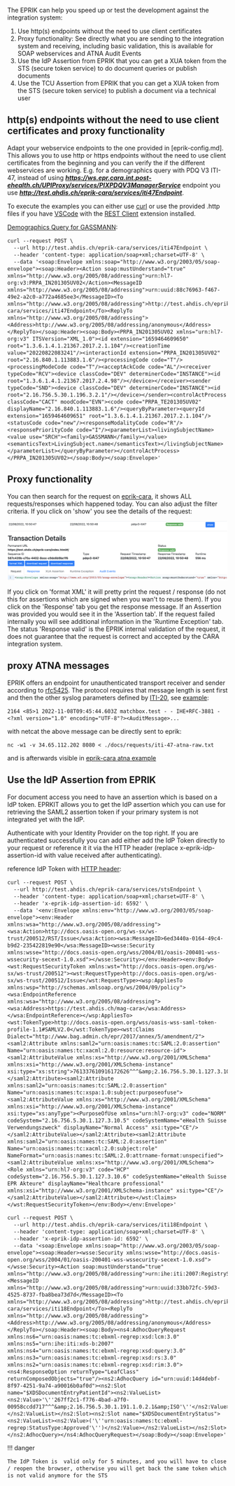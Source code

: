 The EPRIK can help you speed up or test the development against the integration system:

1. Use http(s) endpoints without the need to use client certificates
2. Proxy functionality: See directly what you are sending to the integration system and receiving, including basic validation, this is available for SOAP webservices and ATNA Audit Events
3. Use the IdP Assertion from EPRIK that you can get a XUA token from the STS (secure token service) to do document queries or publish documents
4. Use the TCU Assertion from EPRIK that you can get a XUA token from the STS (secure token service) to publish a document via a technical user


## http(s) endpoints without the need to use client certificates and proxy functionality

Adapt your webservice endpoints to the one provided in [eprik-config.md]. This allows you to use http or https endpoints without the need to use client certificates from the beginning and you can verify the if the different webservices are working. E.g. for a demographics query with PDQ V3 ITI-47, instead of using ***https://ws.epr.cara.int.post-ehealth.ch/UPIProxy/services/PIXPDQV3ManagerService*** endpoint you use ***http://test.ahdis.ch/eprik-cara/services/iti47Endpoint***. 

To execute the examples you can either use [curl](https://curl.se/) or use the provided .http files if you have [VSCode](https://code.visualstudio.com/) with the [REST Client](https://marketplace.visualstudio.com/items?itemName=humao.rest-client) extension installed.

[Demographics Query for GASSMANN](requests/iti-47-gassmann-eprik-proxy.http):

```
curl --request POST \
  --url http://test.ahdis.ch/eprik-cara/services/iti47Endpoint \
  --header 'content-type: application/soap+xml;charset=UTF-8' \
  --data '<soap:Envelope xmlns:soap="http://www.w3.org/2003/05/soap-envelope"><soap:Header><Action soap:mustUnderstand="true" xmlns="http://www.w3.org/2005/08/addressing">urn:hl7-org:v3:PRPA_IN201305UV02</Action><MessageID xmlns="http://www.w3.org/2005/08/addressing">urn:uuid:88c76963-f467-49e2-a2c0-a772a4685ee3</MessageID><To xmlns="http://www.w3.org/2005/08/addressing">http://test.ahdis.ch/eprik-cara/services/iti47Endpoint</To><ReplyTo xmlns="http://www.w3.org/2005/08/addressing"><Address>http://www.w3.org/2005/08/addressing/anonymous</Address></ReplyTo></soap:Header><soap:Body><PRPA_IN201305UV02 xmlns="urn:hl7-org:v3" ITSVersion="XML_1.0"><id extension="1659464609650" root="1.3.6.1.4.1.21367.2017.2.1.104"/><creationTime value="20220822083241"/><interactionId extension="PRPA_IN201305UV02" root="2.16.840.1.113883.1.6"/><processingCode code="T"/><processingModeCode code="T"/><acceptAckCode code="AL"/><receiver typeCode="RCV"><device classCode="DEV" determinerCode="INSTANCE"><id root="1.3.6.1.4.1.21367.2017.2.4.98"/></device></receiver><sender typeCode="SND"><device classCode="DEV" determinerCode="INSTANCE"><id root="2.16.756.5.30.1.196.3.2.1"/></device></sender><controlActProcess classCode="CACT" moodCode="EVN"><code code="PRPA_TE201305UV02" displayName="2.16.840.1.113883.1.6"/><queryByParameter><queryId extension="1659464609651" root="1.3.6.1.4.1.21367.2017.2.1.104"/><statusCode code="new"/><responseModalityCode code="R"/><responsePriorityCode code="I"/><parameterList><livingSubjectName><value use="SRCH"><family>GASSMANN</family></value><semanticsText>LivingSubject.name</semanticsText></livingSubjectName></parameterList></queryByParameter></controlActProcess></PRPA_IN201305UV02></soap:Body></soap:Envelope>'
```

## Proxy functionality

You can then search for the request on [eprik-cara](http://test.ahdis.ch/eprik-cara/), it shows ALL requests/responses which happened today. You can also adjust the filter criteria. If you click on 'show' you see the details of the request: 

  ![Image title](img/pdqv3-iti47.png)

If you click on 'format XML' it will pretty print the request / response (do not this for assertions which are signed when you wan't to reuse them). If you click on the 'Response' tab you get the response message. If an Assertion was provided you would see it in the 'Assertion tab'. If the request failed internally you will see additional information in the 'Runtime Exception' tab. The status 'Response valid' is the EPRIK internal validation of the request, it does not guarantee that the request is correct and accepted by the CARA integration system.

## proxy ATNA messages

EPRIK offers an endpoint for unauthenticated transport receiver and sender according to [rfc5425](https://www.rfc-editor.org/rfc/rfc5425#section-5.3). The protocol requires that message length is sent first and then the other syslog parameters defined by [ITI-20](https://profiles.ihe.net/ITI/TF/Volume2/ITI-20.html#3.20.4.1.2), see [example](requests/iti-47-atna-raw.txt):

```
2164 <85>1 2022-11-08T09:45:44.603Z matchbox.test - - IHE+RFC-3881 - <?xml version="1.0" encoding="UTF-8"?><AuditMessage>...
```

with netcat the above message can be directly sent to eprik:

```
nc -w1 -v 34.65.112.202 8080 < ./docs/requests/iti-47-atna-raw.txt 
```

and is afterwards visible in [eprik-cara atna example](https://test.ahdis.ch/eprik-cara/index.html#/transaction/cfefb940-1039-4f7a-bfa0-49359b2f2c6e) 

## Use the IdP Assertion from EPRIK 
For document access you need to have an assertion which is based on a IdP token. EPRKIT allows you to get the IdP assertion which you can use for retrieving the SAML2 assertion token if your primary system is not integrated yet with the IdP.

Authenticate with your Identity Provider on the top right. If you are authenticated successfully you can add either add the IdP Token directly to your request or reference it it via the HTTP header (replace x-eprik-idp-assertion-id with value received after authenticating).

reference IdP Token with [HTTP header](requests/sts-idp-httpheader.http):
```
curl --request POST \
  --url http://test.ahdis.ch/eprik-cara/services/stsEndpoint \
  --header 'content-type: application/soap+xml;charset=UTF-8' \
  --header 'x-eprik-idp-assertion-id: 6592' \
  --data '<env:Envelope xmlns:env="http://www.w3.org/2003/05/soap-envelope"><env:Header xmlns:wsa="http://www.w3.org/2005/08/addressing"><wsa:Action>http://docs.oasis-open.org/ws-sx/ws-trust/200512/RST/Issue</wsa:Action><wsa:MessageID>6ed3440a-0164-49c4-b9d2-235422819e90</wsa:MessageID><wsse:Security xmlns:wsse="http://docs.oasis-open.org/wss/2004/01/oasis-200401-wss-wssecurity-secext-1.0.xsd"></wsse:Security></env:Header><env:Body><wst:RequestSecurityToken xmlns:wst="http://docs.oasis-open.org/ws-sx/ws-trust/200512"><wst:RequestType>http://docs.oasis-open.org/ws-sx/ws-trust/200512/Issue</wst:RequestType><wsp:AppliesTo xmlns:wsp="http://schemas.xmlsoap.org/ws/2004/09/policy"><wsa:EndpointReference xmlns:wsa="http://www.w3.org/2005/08/addressing"><wsa:Address>https://test.ahdis.ch/mag-cara</wsa:Address></wsa:EndpointReference></wsp:AppliesTo><wst:TokenType>http://docs.oasis-open.org/wss/oasis-wss-saml-token-profile-1.1#SAMLV2.0</wst:TokenType><wst:Claims Dialect="http://www.bag.admin.ch/epr/2017/annex/5/amendment/2"><saml2:Attribute xmlns:saml2="urn:oasis:names:tc:SAML:2.0:assertion" Name="urn:oasis:names:tc:xacml:2.0:resource:resource-id"><saml2:AttributeValue xmlns:xs="http://www.w3.org/2001/XMLSchema" xmlns:xsi="http://www.w3.org/2001/XMLSchema-instance" xsi:type="xs:string">761337610916172626^^^&amp;2.16.756.5.30.1.127.3.10.3&amp;ISO</saml2:AttributeValue></saml2:Attribute><saml2:Attribute xmlns:saml2="urn:oasis:names:tc:SAML:2.0:assertion" Name="urn:oasis:names:tc:xspa:1.0:subject:purposeofuse"><saml2:AttributeValue xmlns:xs="http://www.w3.org/2001/XMLSchema" xmlns:xsi="http://www.w3.org/2001/XMLSchema-instance" xsi:type="xs:anyType"><PurposeOfUse xmlns="urn:hl7-org:v3" code="NORM" codeSystem="2.16.756.5.30.1.127.3.10.5" codeSystemName="eHealth Suisse Verwendungszweck" displayName="Normal Access" xsi:type="CE"/></saml2:AttributeValue></saml2:Attribute><saml2:Attribute xmlns:saml2="urn:oasis:names:tc:SAML:2.0:assertion" Name="urn:oasis:names:tc:xacml:2.0:subject:role" NameFormat="urn:oasis:names:tc:SAML:2.0:attrname-format:unspecified"><saml2:AttributeValue xmlns:xs="http://www.w3.org/2001/XMLSchema"><Role xmlns="urn:hl7-org:v3" code="HCP" codeSystem="2.16.756.5.30.1.127.3.10.6" codeSystemName="eHealth Suisse EPR Akteure" displayName="Healthcare professional" xmlns:xsi="http://www.w3.org/2001/XMLSchema-instance" xsi:type="CE"/></saml2:AttributeValue></saml2:Attribute></wst:Claims></wst:RequestSecurityToken></env:Body></env:Envelope>'
```

```
curl --request POST \
  --url http://test.ahdis.ch/eprik-cara/services/iti18Endpoint \
  --header 'content-type: application/soap+xml;charset=UTF-8' \
  --header 'x-eprik-idp-assertion-id: 6592' \
  --data '<soap:Envelope xmlns:soap="http://www.w3.org/2003/05/soap-envelope"><soap:Header><wsse:Security xmlns:wsse="http://docs.oasis-open.org/wss/2004/01/oasis-200401-wss-wssecurity-secext-1.0.xsd"></wsse:Security><Action soap:mustUnderstand="true" xmlns="http://www.w3.org/2005/08/addressing">urn:ihe:iti:2007:RegistryStoredQuery</Action><MessageID xmlns="http://www.w3.org/2005/08/addressing">urn:uuid:33bb72fc-59d3-4525-8737-fba8bea73d7d</MessageID><To xmlns="http://www.w3.org/2005/08/addressing">http://test.ahdis.ch/eprik-cara/services/iti18Endpoint</To><ReplyTo xmlns="http://www.w3.org/2005/08/addressing"><Address>http://www.w3.org/2005/08/addressing/anonymous</Address></ReplyTo></soap:Header><soap:Body><ns4:AdhocQueryRequest xmlns:ns6="urn:oasis:names:tc:ebxml-regrep:xsd:lcm:3.0" xmlns:ns5="urn:ihe:iti:xds-b:2007" xmlns:ns4="urn:oasis:names:tc:ebxml-regrep:xsd:query:3.0" xmlns:ns3="urn:oasis:names:tc:ebxml-regrep:xsd:rs:3.0" xmlns:ns2="urn:oasis:names:tc:ebxml-regrep:xsd:rim:3.0"><ns4:ResponseOption returnType="LeafClass" returnComposedObjects="true"/><ns2:AdhocQuery id="urn:uuid:14d4debf-8f97-4251-9a74-a90016b0af0d"><ns2:Slot name="$XDSDocumentEntryPatientId"><ns2:ValueList><ns2:Value>'\''267ff2c1-f776-4bad-a7f0-00958ccdd717^^^&amp;2.16.756.5.30.1.191.1.0.2.1&amp;ISO'\''</ns2:Value></ns2:ValueList></ns2:Slot><ns2:Slot name="$XDSDocumentEntryStatus"><ns2:ValueList><ns2:Value>('\''urn:oasis:names:tc:ebxml-regrep:StatusType:Approved'\'')</ns2:Value></ns2:ValueList></ns2:Slot></ns2:AdhocQuery></ns4:AdhocQueryRequest></soap:Body></soap:Envelope>'
```

!!! danger

    The IdP Token is  valid only for 5 minutes, and you will have to close / reopen the browser, otherwise you will get back the same token which is not valid anymore for the STS

